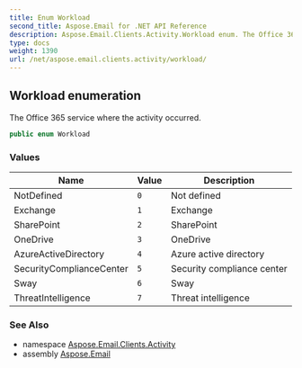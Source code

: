 ```yaml
---
title: Enum Workload
second_title: Aspose.Email for .NET API Reference
description: Aspose.Email.Clients.Activity.Workload enum. The Office 365 service where the activity occurred
type: docs
weight: 1390
url: /net/aspose.email.clients.activity/workload/
---
```

## Workload enumeration

The Office 365 service where the activity occurred.

```csharp
public enum Workload
```

### Values

| Name | Value | Description |
| --- | --- | --- |
| NotDefined | `0` | Not defined |
| Exchange | `1` | Exchange |
| SharePoint | `2` | SharePoint |
| OneDrive | `3` | OneDrive |
| AzureActiveDirectory | `4` | Azure active directory |
| SecurityComplianceCenter | `5` | Security compliance center |
| Sway | `6` | Sway |
| ThreatIntelligence | `7` | Threat intelligence |

### See Also

* namespace [Aspose.Email.Clients.Activity](../../aspose.email.clients.activity/)
* assembly [Aspose.Email](../../)


